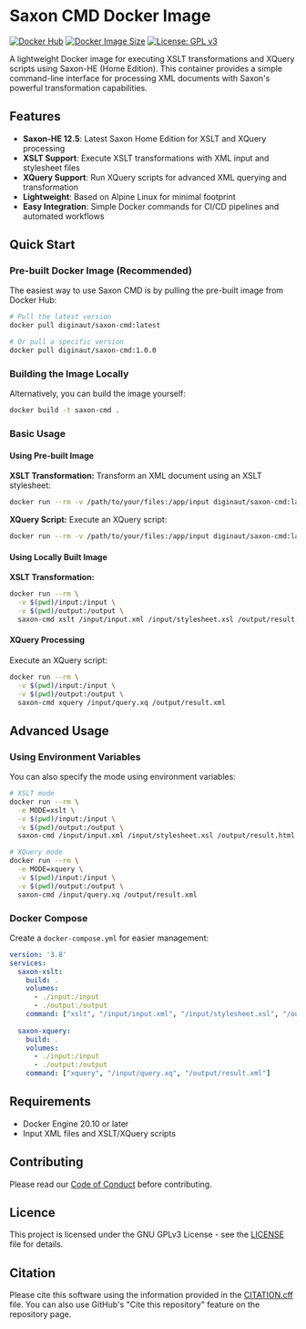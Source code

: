 # Saxon CMD Docker Image

[![Docker Hub](https://img.shields.io/docker/v/diginaut/saxon-cmd?label=Docker%20Hub)](https://hub.docker.com/r/diginaut/saxon-cmd)
[![Docker Image Size](https://img.shields.io/docker/image-size/diginaut/saxon-cmd)](https://hub.docker.com/r/diginaut/saxon-cmd)
[![License: GPL v3](https://img.shields.io/badge/License-GPLv3-blue.svg)](https://www.gnu.org/licenses/gpl-3.0)

A lightweight Docker image for executing XSLT transformations and XQuery scripts using Saxon-HE (Home Edition). This container provides a simple command-line interface for processing XML documents with Saxon's powerful transformation capabilities.

## Features

- **Saxon-HE 12.5**: Latest Saxon Home Edition for XSLT and XQuery processing
- **XSLT Support**: Execute XSLT transformations with XML input and stylesheet files
- **XQuery Support**: Run XQuery scripts for advanced XML querying and transformation
- **Lightweight**: Based on Alpine Linux for minimal footprint
- **Easy Integration**: Simple Docker commands for CI/CD pipelines and automated workflows

## Quick Start

### Pre-built Docker Image (Recommended)

The easiest way to use Saxon CMD is by pulling the pre-built image from Docker Hub:

```bash
# Pull the latest version
docker pull diginaut/saxon-cmd:latest

# Or pull a specific version
docker pull diginaut/saxon-cmd:1.0.0
```

### Building the Image Locally

Alternatively, you can build the image yourself:

```bash
docker build -t saxon-cmd .
```

### Basic Usage

#### Using Pre-built Image

**XSLT Transformation:**
Transform an XML document using an XSLT stylesheet:

```bash
docker run --rm -v /path/to/your/files:/app/input diginaut/saxon-cmd:latest xslt input.xml stylesheet.xsl
```

**XQuery Script:**
Execute an XQuery script:

```bash
docker run --rm -v /path/to/your/files:/app/input diginaut/saxon-cmd:latest xquery query.xq
```

#### Using Locally Built Image

**XSLT Transformation:**

```bash
docker run --rm \
  -v $(pwd)/input:/input \
  -v $(pwd)/output:/output \
  saxon-cmd xslt /input/input.xml /input/stylesheet.xsl /output/result.html
```

#### XQuery Processing

Execute an XQuery script:

```bash
docker run --rm \
  -v $(pwd)/input:/input \
  -v $(pwd)/output:/output \
  saxon-cmd xquery /input/query.xq /output/result.xml
```

## Advanced Usage

### Using Environment Variables

You can also specify the mode using environment variables:

```bash
# XSLT mode
docker run --rm \
  -e MODE=xslt \
  -v $(pwd)/input:/input \
  -v $(pwd)/output:/output \
  saxon-cmd /input/input.xml /input/stylesheet.xsl /output/result.html

# XQuery mode
docker run --rm \
  -e MODE=xquery \
  -v $(pwd)/input:/input \
  -v $(pwd)/output:/output \
  saxon-cmd /input/query.xq /output/result.xml
```

### Docker Compose

Create a `docker-compose.yml` for easier management:

```yaml
version: '3.8'
services:
  saxon-xslt:
    build: .
    volumes:
      - ./input:/input
      - ./output:/output
    command: ["xslt", "/input/input.xml", "/input/stylesheet.xsl", "/output/result.html"]
  
  saxon-xquery:
    build: .
    volumes:
      - ./input:/input
      - ./output:/output
    command: ["xquery", "/input/query.xq", "/output/result.xml"]
```
## Requirements

- Docker Engine 20.10 or later
- Input XML files and XSLT/XQuery scripts

## Contributing

Please read our [Code of Conduct](CODE_OF_CONDUCT.md) before contributing.

## Licence

This project is licensed under the GNU GPLv3 License - see the [LICENSE](LICENSE) file for details.

## Citation

Please cite this software using the information provided in the [CITATION.cff](CITATION.cff) file. You can also use GitHub's "Cite this repository" feature on the repository page.